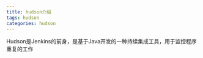 ```yaml
---
title: hudson介绍
tags: hudson
categories: hudson
---
```

Hudson是Jenkins的前身，是基于Java开发的一种持续集成工具，用于监控程序重复的工作